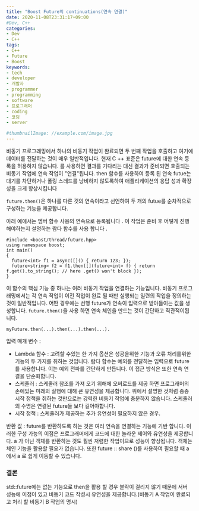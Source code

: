 ```yaml
---
title: "Boost Future의 continuations(연속 연결)"
date: 2020-11-08T23:31:17+09:00
#Dev, C++
categories:
- Dev
- C++
tags:
- C++
- Future
- Boost
keywords:
- tech
- developer
- 개발자
- programmer
- programming
- software
- 프로그래머
- coding
- 코딩
- server

#thumbnailImage: //example.com/image.jpg
---
```


비동기 프로그래밍에서 하나의 비동기 작업이 완료되면 두 번째 작업을 호출하고 여기에 데이터를 전달하는 것이 매우 일반적입니다. 현재 C ++ 표준은 future에 대한 연속 등록을 허용하지 않습니다. 를 사용하면 결과를 기다리는 대신 결과가 준비되면 호출되는 비동기 작업에 연속 작업이 "연결"됩니다. then 함수를 사용하여 등록 된 연속 futue는 대기를 차단하거나 폴링 스레드를 낭비하지 않도록하여 애플리케이션의 응답 성과 확장 성을 크게 향상시킵니다

<!--more-->

`future.then()`은 하나를 다른 것의 연속이라고 선언하여 두 개의 futue를 순차적으로 구성하는 기능을 제공합니다. 

아래 예에서는 멤버 함수 사용의 연속으로 등록됩니다 . 이 작업은 준비 후 어떻게 진행해야하는지 설명하는 람다 함수를 사용 합니다 .

```
#include <boost/thread/future.hpp>
using namespace boost;
int main()
{
  future<int> f1 = async([]() { return 123; });
  future<string> f2 = f1.then([](future<int> f) { return f.get().to_string(); // here .get() won't block });
}
```



이 함수의 핵심 기능 중 하나는 여러 비동기 작업을 연결하는 기능입니다. 비동기 프로그래밍에서는 각 연속 작업이 이전 작업이 완료 될 때만 실행되는 일련의 작업을 정의하는 것이 일반적입니다. 어떤 경우에는 선행 future가 연속이 입력으로 받아들이는 값을 생성합니다. `future.then()`을 사용 하면 연속 체인을 만드는 것이 간단하고 직관적이됩니다.

```
myFuture.then(...).then(...).then(...).
```



입력 매개 변수 :

- Lambda 함수 : 고려할 수있는 한 가지 옵션은 성공을위한 기능과 오류 처리를위한 기능의 두 가지를 취하는 것입니다. 람다 함수는 예외를 전달하는 입력으로 future를 사용합니다. 이는 예외 전파를 간단하게 만듭니다. 이 접근 방식은 또한 연속 연결을 단순화합니다.
- 스케줄러 : 스케줄러 참조를 가져 오기 위해에 오버로드를 제공 하면 프로그래머의 손에있는 미래의 실행에 대해 큰 유연성을 제공합니다. 위에서 설명한 것처럼 종종 시작 정책을 취하는 것만으로는 강력한 비동기 작업에 충분하지 않습니다. 스케줄러의 수명은 연결된 future들 보다 길어야합니다. 
- 시작 정책 : 스케줄러가 제공하는 추가 유연성이 필요하지 않은 경우.



반환 값 : future를 반환하도록 하는 것은 여러 연속을 연결하는 기능에 기반 합니다. 이러한 구성 가능의 이점은 프로그래머에게 코드에 대한 놀라운 제어와 유연성을 제공합니다. a 가 아닌 객체를 반환하는 것도 훨씬 저렴한 작업이므로 성능이 향상됩니다. 객체는 체인 기능을 활용할 필요가 없습니다. 또한 future :: share ()를 사용하여 필요할 때 a 에서 a 로 쉽게 이동할 수 있습니다.



### 결론

std::future에는 없는 기능으로 then을 활용 할 경우 블락이 걸리지 않기 때문에 서버 성능에 이점이 있고 비동기 코드 작성시 유연성을 제공합니다.(비동기 A 작업이 완료되고 처리 할 비동기 B 작업의 명시)